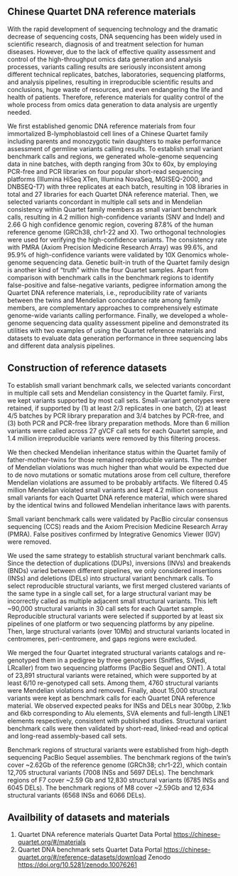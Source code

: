 ## Chinese Quartet DNA reference materials

With the rapid development of sequencing technology and the dramatic decrease of sequencing costs, DNA sequencing has been widely used in scientific research, diagnosis of and treatment selection for human diseases. However, due to the lack of effective quality assessment and control of the high-throughput omics data generation and analysis processes, variants calling results are seriously inconsistent among different technical replicates, batches, laboratories, sequencing platforms, and analysis pipelines, resulting in irreproducible scientific results and conclusions, huge waste of resources, and even endangering the life and health of patients. Therefore, reference materials for quality control of the whole process from omics data generation to data analysis are urgently needed. 

We first established genomic DNA reference materials from four immortalized B-lymphoblastoid cell lines of a Chinese Quartet family including parents and monozygotic twin daughters to make performance assessment of germline variants calling results. To establish small variant benchmark calls and regions, we generated whole-genome sequencing data in nine batches, with depth ranging from 30x to 60x, by employing PCR-free and PCR libraries on four popular short-read sequencing platforms (Illumina HiSeq XTen, Illumina NovaSeq, MGISEQ-2000, and DNBSEQ-T7) with three replicates at each batch, resulting in 108 libraries in total and 27 libraries for each Quartet DNA reference material. Then, we selected variants concordant in multiple call sets and in Mendelian consistency within Quartet family members as small variant benchmark calls, resulting in 4.2 million high-confidence variants (SNV and Indel) and 2.66 G high confidence genomic region, covering 87.8% of the human reference genome (GRCh38, chr1-22 and X). Two orthogonal technologies were used for verifying the high-confidence variants. The consistency rate with PMRA (Axiom Precision Medicine Research Array) was 99.6%, and 95.9% of high-confidence variants were validated by 10X Genomics whole-genome sequencing data. Genetic built-in truth of the Quartet family design is another kind of “truth” within the four Quartet samples. Apart from comparison with benchmark calls in the benchmark regions to identify false-positive and false-negative variants, pedigree information among the Quartet DNA reference materials, i.e., reproducibility rate of variants between the twins and Mendelian concordance rate among family members, are complementary approaches to comprehensively estimate genome-wide variants calling performance. Finally, we developed a whole-genome sequencing data quality assessment pipeline and demonstrated its utilities with two examples of using the Quartet reference materials and datasets to evaluate data generation performance in three sequencing labs and different data analysis pipelines.

## Construction of reference datasets

To establish small variant benchmark calls, we selected variants concordant in multiple call sets and Mendelian consistency in the Quartet family. First, we kept variants supported by most call sets. Small-variant genotypes were retained, if supported by (1) at least 2/3 replicates in one batch, (2) at least 4/5 batches by PCR library preparation and 3/4 batches by PCR-free, and (3) both PCR and PCR-free library preparation methods. More than 6 million variants were called across 27 gVCF call sets for each Quartet sample, and 1.4 million irreproducible variants were removed by this filtering process.

We then checked Mendelian inheritance status within the Quartet family of father-mother-twins for those remained reproducible variants. The number of Mendelian violations was much higher than what would be expected due to de novo mutations or somatic mutations arose from cell culture, therefore Mendelian violations are assumed to be probably artifacts. We filtered 0.45 million Mendelian violated small variants and kept 4.2 million consensus small variants for each Quartet DNA reference material, which were shared by the identical twins and followed Mendelian inheritance laws with parents.

Small variant benchmark calls were validated by PacBio circular consensus sequencing (CCS) reads and the Axiom Precision Medicine Research Array (PMRA). False positives confirmed by Integrative Genomics Viewer (IGV) were removed.

We used the same strategy to establish structural variant benchmark calls. Since the detection of duplications (DUPs), inversions (INVs) and breakends (BNDs) varied between different pipelines, we only considered insertions (INSs) and deletions (DELs) into structural variant benchmark calls. To select reproducible structural variants, we first merged clustered variants of the same type in a single call set, for a large structural variant may be incorrectly called as multiple adjacent small structural variants. This left ~90,000 structural variants in 30 call sets for each Quartet sample. Reproducible structural variants were selected if supported by at least six pipelines of one platform or two sequencing platforms by any pipeline. Then, large structural variants (over 10Mb) and structural variants located in centromeres, peri-centromere, and gaps regions were excluded.

We merged the four Quartet integrated structural variants catalogs and re-genotyped them in a pedigree by three genotypers (Sniffles, SVjedi, LRcaller) from two sequencing platforms (PacBio Sequel and ONT). A total of 23,891 structural variants were retained, which were supported by at least 6/10 re-genotyped call sets. Among them, 4760 structural variants were Mendelian violations and removed. Finally, about 15,000 structural variants were kept as benchmark calls for each Quartet DNA reference material. We observed expected peaks for INSs and DELs near 300bp, 2.1kb and 6kb corresponding to Alu elements, SVA elements and full-length LINE1 elements respectively, consistent with published studies. Structural variant benchmark calls were then validated by short-read, linked-read and optical and long-read assembly-based call sets.

Benchmark regions of structural variants were established from high-depth sequencing PacBio Sequel assemblies. The benchmark regions of the twin’s cover ~2.62Gb of the reference genome (GRCh38; chr1-22), which contain 12,705 structural variants (7008 INSs and 5697 DELs). The benchmark regions of F7 cover ~2.59 Gb and 12,830 structural variants (6785 INSs and 6045 DELs). The benchmark regions of M8 cover ~2.59Gb and 12,634 structural variants (6568 INSs and 6066 DELs).


## Availbility of datasets and materials
1. Quartet DNA reference materials
   Quartet Data Portal https://chinese-quartet.org/#/materials
2. Quartet DNA benchmark sets
      Quartet Data Portal https://chinese-quartet.org/#/reference-datasets/download
      Zenodo https://doi.org/10.5281/zenodo.10076261
